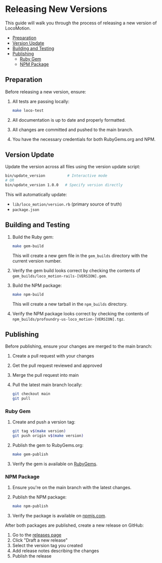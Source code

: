 <!-- omit from toc -->
# Releasing New Versions

This guide will walk you through the process of releasing a new version of
LocoMotion.

- [Preparation](#preparation)
- [Version Update](#version-update)
- [Building and Testing](#building-and-testing)
- [Publishing](#publishing)
  - [Ruby Gem](#ruby-gem)
  - [NPM Package](#npm-package)

## Preparation

Before releasing a new version, ensure:

1. All tests are passing locally:

   ```bash
   make loco-test
   ```

2. All documentation is up to date and properly formatted.
3. All changes are committed and pushed to the main branch.
4. You have the necessary credentials for both RubyGems.org and NPM.

## Version Update

Update the version across all files using the version update script:

```bash
bin/update_version          # Interactive mode
# OR
bin/update_version 1.0.0   # Specify version directly
```

This will automatically update:

- `lib/loco_motion/version.rb` (primary source of truth)
- `package.json`

## Building and Testing

1. Build the Ruby gem:

   ```bash
   make gem-build
   ```

   This will create a new gem file in the `gem_builds` directory with the
   current version number.

2. Verify the gem build looks correct by checking the contents of
   `gem_builds/loco_motion-rails-[VERSION].gem`.

3. Build the NPM package:

   ```bash
   make npm-build
   ```

   This will create a new tarball in the `npm_builds` directory.

4. Verify the NPM package looks correct by checking the contents of
   `npm_builds/profoundry-us-loco_motion-[VERSION].tgz`.

## Publishing

Before publishing, ensure your changes are merged to the main branch:

1. Create a pull request with your changes
2. Get the pull request reviewed and approved
3. Merge the pull request into main
4. Pull the latest main branch locally:

   ```bash
   git checkout main
   git pull
   ```

### Ruby Gem

1. Create and push a version tag:

   ```bash
   git tag v$(make version)
   git push origin v$(make version)
   ```

2. Publish the gem to RubyGems.org:

   ```bash
   make gem-publish
   ```

3. Verify the gem is available on [RubyGems][rubygems].

### NPM Package

1. Ensure you're on the main branch with the latest changes.

2. Publish the NPM package:

   ```bash
   make npm-publish
   ```

3. Verify the package is available on [npmjs.com][npm].

After both packages are published, create a new release on GitHub:

1. Go to the [releases page][github-releases]
2. Click "Draft a new release"
3. Select the version tag you created
4. Add release notes describing the changes
5. Publish the release

[rubygems]: https://rubygems.org/gems/loco_motion-rails
[npm]: https://www.npmjs.com/package/@profoundry/loco_motion
[github-releases]: https://github.com/profoundry-us/loco_motion/releases
